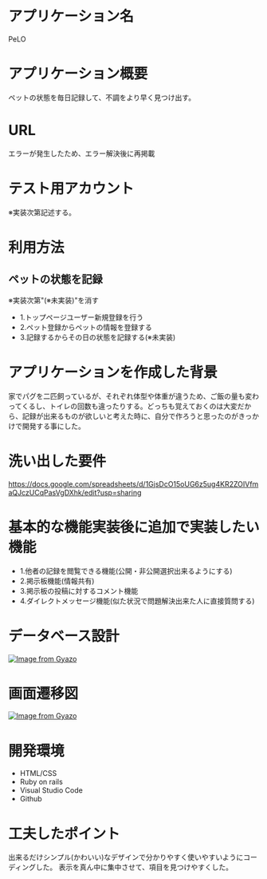 # アプリケーション名
PeLO

# アプリケーション概要
ペットの状態を毎日記録して、不調をより早く見つけ出す。

# URL
エラーが発生したため、エラー解決後に再掲載

# テスト用アカウント
※実装次第記述する。

# 利用方法

## ペットの状態を記録
※実装次第"(※未実装)"を消す
- 1.トップページユーザー新規登録を行う
- 2.ペット登録からペットの情報を登録する
- 3.記録するからその日の状態を記録する(※未実装)

# アプリケーションを作成した背景
家でパグを二匹飼っているが、それぞれ体型や体重が違うため、ご飯の量も変わってくるし、トイレの回数も違ったりする。どっちも覚えておくのは大変だから、記録が出来るものが欲しいと考えた時に、自分で作ろうと思ったのがきっかけで開発する事にした。

# 洗い出した要件
https://docs.google.com/spreadsheets/d/1GjsDcO15oUG6z5ug4KR2ZOIVfmaQJczUCqPasVgDXhk/edit?usp=sharing

# 基本的な機能実装後に追加で実装したい機能
- 1.他者の記録を閲覧できる機能(公開・非公開選択出来るようにする)
- 2.掲示板機能(情報共有)
- 3.掲示板の投稿に対するコメント機能
- 4.ダイレクトメッセージ機能(似た状況で問題解決出来た人に直接質問する)

# データベース設計
[![Image from Gyazo](https://i.gyazo.com/e4a4ed6f43fc93a2519edcde6b3575c7.png)](https://gyazo.com/e4a4ed6f43fc93a2519edcde6b3575c7)

# 画面遷移図
[![Image from Gyazo](https://i.gyazo.com/a29d5b6fcb1f40c1629cec22ce9e5737.png)](https://gyazo.com/a29d5b6fcb1f40c1629cec22ce9e5737)

# 開発環境
- HTML/CSS
- Ruby on rails 
- Visual Studio Code
- Github

# 工夫したポイント
出来るだけシンプル(かわいい)なデザインで分かりやすく使いやすいようにコーディングした。
表示を真ん中に集中させて、項目を見つけやすくした。
